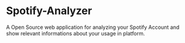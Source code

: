 # Spotify-Analyzer
A Open Source web application for analyzing your Spotify Account and show relevant informations about your usage in platform.
